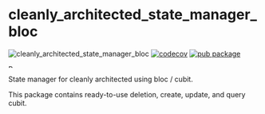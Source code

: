 # cleanly_architected_state_manager_bloc

![cleanly_architected_state_manager_bloc](https://github.com/moseskarunia/cleanly-architected/workflows/cleanly_architected_state_manager_bloc/badge.svg) [![codecov](https://codecov.io/gh/moseskarunia/cleanly-architected/branch/master/graph/badge.svg?token=3AT2NUV710)](https://codecov.io/gh/moseskarunia/cleanly-architected) [![pub package](https://img.shields.io/pub/v/cleanly_architected_state_manager_bloc.svg)](https://pub.dev/packages/cleanly_architected_state_manager_bloc)

<a href="https://www.buymeacoffee.com/moseskarunia" target="_blank"><img src="https://cdn.buymeacoffee.com/buttons/v2/default-yellow.png" alt="Buy Me A Coffee" height="10" style="height: 6px !important;width: 22px !important;" ></a>

State manager for cleanly architected using bloc / cubit.

This package contains ready-to-use deletion, create, update, and query cubit.